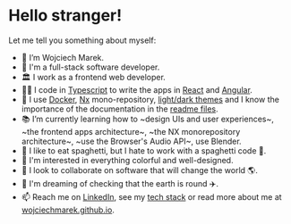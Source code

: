 # Hello stranger!
Let me tell you something about myself:
- 👋 I’m Wojciech Marek.
- 🌱 I'm a full-stack software developer.
- 🏛️ I work as a frontend web developer.
- 👨‍💻 I code in [Typescript](https://github.com/wojciechmarek?tab=repositories&q=typescript&type=&language=&sort=) to write the apps in [React](https://github.com/wojciechmarek?tab=repositories&q=react&type=&language=&sort=) and [Angular](https://github.com/wojciechmarek?tab=repositories&q=angular&type=&language=&sort=).
- 🐳 I use [Docker](https://github.com/wojciechmarek?tab=repositories&q=docker&type=&language=&sort=), [Nx](https://github.com/wojciechmarek?tab=repositories&q=nx&type=&language=&sort=) mono-repository, [light/dark themes](https://github.com/wojciechmarek?tab=repositories&q=dark-theme&type=&language=&sort=) and I know the importance of the documentation in the [readme files](https://github.com/wojciechmarek?tab=repositories&q=&type=&language=&sort=).
- 📚 I’m currently learning how to ~design UIs and user experiences~, ~the frontend apps architecture~, ~the NX monorepository architecture~, ~use the Browser's Audio API~, use Blender.
- 🥣 I like to eat spaghetti, but I hate to work with a spaghetti code 🤢.
- 💞️ I'm interested in everything colorful and well-designed.
- 👀 I look to collaborate on software that will change the world 🌎.
- 🙈 I'm dreaming of checking that the earth is round ✈️.
- 📫 Reach me on [LinkedIn](https://www.linkedin.com/in/wojciech-marek/), see my [tech stack](https://github.com/wojciechmarek/my-tech-stack/tree/master#readme) or read more about me at [wojciechmarek.github.io](https://wojciechmarek.github.io/).

<!---
wojciechmarek/wojciechmarek is a ✨ special ✨ repository because its `README.md` (this file) appears on your GitHub profile.
You can click the Preview link to take a look at your changes.
--->
